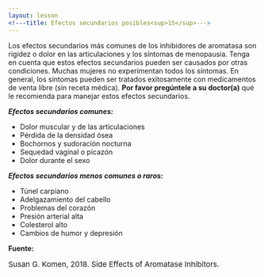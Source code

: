 ```yaml
---
layout: lesson
<!---title: Efectos secundarios posibles<sup>15</sup>--->
---
```

Los efectos secundarios más comunes de los inhibidores de aromatasa son rigidez o dolor en las articulaciones y los síntomas de menopausia. Tenga en cuenta que estos efectos secundarios pueden ser causados por otras condiciones. Muchas mujeres no experimentan todos los síntomas. En general, los síntomas pueden ser tratados exitosamente con medicamentos de venta libre (sin receta médica). **Por favor pregúntele a su doctor(a)** qué le recomienda para manejar estos efectos secundarios.   

***Efectos secundarios comunes:***

* Dolor muscular y de las articulaciones
* Pérdida de la densidad ósea
* Bochornos y sudoración nocturna
* Sequedad vaginal o picazón 
* Dolor durante el sexo

***Efectos secundarios menos comunes o raros:***

* Túnel carpiano
* Adelgazamiento del cabello
* Problemas del corazón
* Presión arterial alta
* Colesterol alto
* Cambios de humor y depresión

**Fuente:**

<span style="font-size:15px;">Susan G. Komen, 2018. Side Effects of Aromatase Inhibitors.</span>

